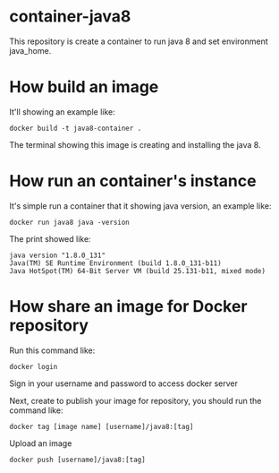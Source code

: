 # container-java8

This repository is create a container to run java 8 and set environment java_home.

# How build an image
It'll showing an example like:

```
docker build -t java8-container .
```
 The terminal showing this image is creating and installing the java 8.
 
 # How run an container's instance
 It's simple run a container that it showing java version, an example like:
```
docker run java8 java -version
```

The print showed like:

```
java version "1.8.0_131" 
Java(TM) SE Runtime Environment (build 1.8.0_131-b11)
Java HotSpot(TM) 64-Bit Server VM (build 25.131-b11, mixed mode)
```

# How share an image for Docker repository

Run this command like:
```
docker login
```
Sign in your username and password to access docker server

Next, create to publish your image for repository, you should run the command like:
```
docker tag [image name] [username]/java8:[tag]
```
Upload an image
```
docker push [username]/java8:[tag]
```
